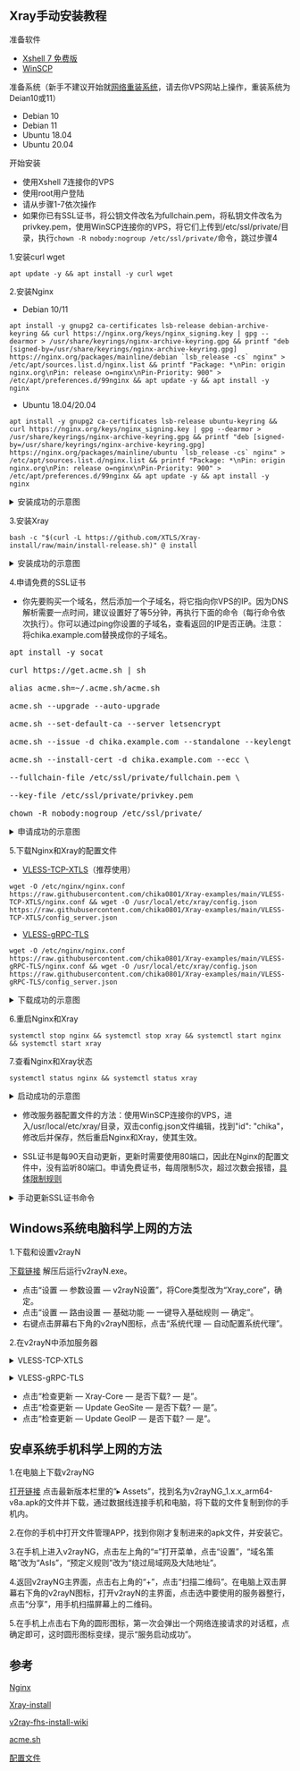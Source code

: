 ## Xray手动安装教程

准备软件

- [Xshell 7 免费版](https://www.netsarang.com/en/free-for-home-school/)
- [WinSCP](https://winscp.net/eng/download.php)

准备系统（新手不建议开始就[网络重装系统](https://github.com/bohanyang/debi)，请去你VPS网站上操作，重装系统为Deian10或11）

- Debian 10
- Debian 11
- Ubuntu 18.04
- Ubuntu 20.04

开始安装

- 使用Xshell 7连接你的VPS
- 使用root用户登陆
- 请从步骤1-7依次操作
- 如果你已有SSL证书，将公钥文件改名为fullchain.pem，将私钥文件改名为privkey.pem，使用WinSCP连接你的VPS，将它们上传到/etc/ssl/private/目录，执行`chown -R nobody:nogroup /etc/ssl/private/`命令，跳过步骤4

1.安装curl wget

```
apt update -y && apt install -y curl wget
```

2.安装Nginx

- Debian 10/11
```
apt install -y gnupg2 ca-certificates lsb-release debian-archive-keyring && curl https://nginx.org/keys/nginx_signing.key | gpg --dearmor > /usr/share/keyrings/nginx-archive-keyring.gpg && printf "deb [signed-by=/usr/share/keyrings/nginx-archive-keyring.gpg] https://nginx.org/packages/mainline/debian `lsb_release -cs` nginx" > /etc/apt/sources.list.d/nginx.list && printf "Package: *\nPin: origin nginx.org\nPin: release o=nginx\nPin-Priority: 900" > /etc/apt/preferences.d/99nginx && apt update -y && apt install -y nginx
```

- Ubuntu 18.04/20.04
```
apt install -y gnupg2 ca-certificates lsb-release ubuntu-keyring && curl https://nginx.org/keys/nginx_signing.key | gpg --dearmor > /usr/share/keyrings/nginx-archive-keyring.gpg && printf "deb [signed-by=/usr/share/keyrings/nginx-archive-keyring.gpg] https://nginx.org/packages/mainline/ubuntu `lsb_release -cs` nginx" > /etc/apt/sources.list.d/nginx.list && printf "Package: *\nPin: origin nginx.org\nPin: release o=nginx\nPin-Priority: 900" > /etc/apt/preferences.d/99nginx && apt update -y && apt install -y nginx
```

<details><summary>安装成功的示意图</summary>

![1](https://user-images.githubusercontent.com/88967758/133460525-7f71faae-cd70-46fd-aaa2-8c04a10c895e.jpg)</details>

3.安装Xray

```
bash -c "$(curl -L https://github.com/XTLS/Xray-install/raw/main/install-release.sh)" @ install
```

<details><summary>安装成功的示意图</summary>

![2](https://user-images.githubusercontent.com/88967758/133460630-687d8860-7f98-4611-ad7d-dd11ba021388.jpg)</details>

4.申请免费的SSL证书

- 你先要购买一个域名，然后添加一个子域名，将它指向你VPS的IP。因为DNS解析需要一点时间，建议设置好了等5分钟，再执行下面的命令（每行命令依次执行）。你可以通过ping你设置的子域名，查看返回的IP是否正确。注意：将chika.example.com替换成你的子域名。

<pre>apt install -y socat

curl https://get.acme.sh | sh

alias acme.sh=~/.acme.sh/acme.sh

acme.sh --upgrade --auto-upgrade

acme.sh --set-default-ca --server letsencrypt

acme.sh --issue -d chika.example.com --standalone --keylength ec-256

acme.sh --install-cert -d chika.example.com --ecc \

--fullchain-file /etc/ssl/private/fullchain.pem \

--key-file /etc/ssl/private/privkey.pem

chown -R nobody:nogroup /etc/ssl/private/</pre>

<details><summary>申请成功的示意图</summary>

![133214340-d3a7f546-8020-4321-8fc5-c036599569c1](https://user-images.githubusercontent.com/88967758/133394457-c0c90fe3-2848-4bd3-8f96-a9cb75638cd7.jpg)</details>

5.下载Nginx和Xray的配置文件

- [VLESS-TCP-XTLS](https://github.com/chika0801/Xray-examples/tree/main/VLESS-TCP-XTLS)（推荐使用）

```
wget -O /etc/nginx/nginx.conf https://raw.githubusercontent.com/chika0801/Xray-examples/main/VLESS-TCP-XTLS/nginx.conf && wget -O /usr/local/etc/xray/config.json https://raw.githubusercontent.com/chika0801/Xray-examples/main/VLESS-TCP-XTLS/config_server.json
```

- [VLESS-gRPC-TLS](https://github.com/chika0801/Xray-examples/tree/main/VLESS-gRPC-TLS)

```
wget -O /etc/nginx/nginx.conf https://raw.githubusercontent.com/chika0801/Xray-examples/main/VLESS-gRPC-TLS/nginx.conf && wget -O /usr/local/etc/xray/config.json https://raw.githubusercontent.com/chika0801/Xray-examples/main/VLESS-gRPC-TLS/config_server.json
```

<details><summary>下载成功的示意图</summary>

![3](https://user-images.githubusercontent.com/88967758/133460802-0e4ee7b7-2202-4fdf-93fc-f863f3be743d.jpg)</details>

6.重启Nginx和Xray

```
systemctl stop nginx && systemctl stop xray && systemctl start nginx && systemctl start xray
```

7.查看Nginx和Xray状态

```
systemctl status nginx && systemctl status xray
```

<details><summary>启动成功的示意图</summary>

![4](https://user-images.githubusercontent.com/88967758/133461438-0c2a8f1d-166e-4f2b-a962-da8558678fa4.jpg)</details>

- 修改服务器配置文件的方法：使用WinSCP连接你的VPS，进入/usr/local/etc/xray/目录，双击config.json文件编辑，找到"id": "chika"，修改后并保存，然后重启Nginx和Xray，使其生效。

- SSL证书是每90天自动更新，更新时需要使用80端口，因此在Nginx的配置文件中，没有监听80端口。申请免费证书，每周限制5次，超过次数会报错，[具体限制规则](https://letsencrypt.org/zh-cn/docs/rate-limits/)

<details><summary>手动更新SSL证书命令</summary>

```
acme.sh --renew -d chika.example.com --force --ecc
```
</details>

## Windows系统电脑科学上网的方法

1.下载和设置v2rayN

[下载链接](https://github.com/2dust/v2rayN/releases/download/4.20/v2rayN-Core.zip)
解压后运行v2rayN.exe。

- 点击“设置 — 参数设置 — v2rayN设置”，将Core类型改为“Xray_core”，确定。
- 点击“设置 — 路由设置 — 基础功能 — 一键导入基础规则 — 确定”。
- 右键点击屏幕右下角的v2rayN图标，点击“系统代理 — 自动配置系统代理”。

2.在v2rayN中添加服务器

<details><summary>VLESS-TCP-XTLS</summary>

点击“服务器 — 添加[VLESS]服务器”，按下图所示填写，地址填写你的子域名(例如chika.example.com)

![VLESS-TCP-XTLS](https://user-images.githubusercontent.com/88967758/132801053-cc8b3aee-5da8-45d5-9e23-115f3b766e52.jpg)</details>

<details><summary>VLESS-gRPC-TLS</summary>

点击“服务器 — 添加[VLESS]服务器”，按下图所示填写，地址填写你的子域名(例如chika.example.com)

![VLESS-gRPC](https://user-images.githubusercontent.com/88967758/132800221-1e67083c-6d38-4f00-8f24-38ae688f3d09.jpg)</details>

- 点击“检查更新 — Xray-Core — 是否下载? — 是”。
- 点击“检查更新 — Update GeoSite — 是否下载? — 是”。
- 点击“检查更新 — Update GeoIP — 是否下载? — 是”。

## 安卓系统手机科学上网的方法

1.在电脑上下载v2rayNG

[打开链接](https://github.com/2dust/v2rayNg/releases) 点击最新版本栏里的“▸ Assets”，找到名为v2rayNG_1.x.x_arm64-v8a.apk的文件并下载，通过数据线连接手机和电脑，将下载的文件复制到你的手机内。

2.在你的手机中打开文件管理APP，找到你刚才复制进来的apk文件，并安装它。

3.在手机上进入v2rayNG，点击左上角的“≡”打开菜单，点击“设置”，“域名策略”改为“AsIs”，“预定义规则”改为“绕过局域网及大陆地址”。

4.返回v2rayNG主界面，点击右上角的“+”，点击“扫描二维码”。在电脑上双击屏幕右下角的v2rayN图标，打开v2rayN的主界面，点击选中要使用的服务器整行，点击“分享”，用手机扫描屏幕上的二维码。

5.在手机上点击右下角的圆形图标，第一次会弹出一个网络连接请求的对话框，点确定即可，这时圆形图标变绿，提示“服务启动成功”。

## 参考

[Nginx](http://nginx.org/en/linux_packages.html)

[Xray-install](https://github.com/XTLS/Xray-install)

[v2ray-fhs-install-wiki](https://github.com/v2fly/fhs-install-v2ray/wiki/Insufficient-permissions-when-using-certificates)

[acme.sh](https://github.com/acmesh-official/acme.sh)

[配置文件](https://github.com/lxhao61/integrated-examples)
